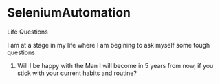 # SeleniumAutomation
Life Questions

I am at a stage in my life where I am begining to ask myself some tough questions

1. Will I be happy with the Man I will become in 5 years from now, if you stick with your current habits and routine?
